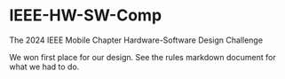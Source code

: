 # IEEE-HW-SW-Comp
The 2024 IEEE Mobile Chapter Hardware-Software Design Challenge

We won first place for our design.  See the rules markdown document for what we had to do.
